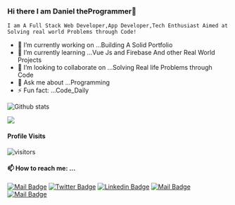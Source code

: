 ### Hi there I am Daniel theProgrammer👋
    I am A Full Stack Web Developer,App Developer,Tech Enthusiast Aimed at Solving real world Problems through Code!




- 🔭 I’m currently working on ...Building A Solid Portfolio
- 🌱 I’m currently learning ...Vue Js and Firebase And other Real World Projects
- 👯 I’m looking to collaborate on ...Solving Real life Problems through Code
- 💬 Ask me about ...Programming
- ⚡ Fun fact: ...Code_Daily


![Github stats](https://github-readme-stats.vercel.app/api?username=Daniel-theProgrammer&show_icons=true&count_private=true)

![](https://komarev.com/ghpvc/?username=Daniel-TheProgrammer)


 
 #### Profile Visits 

![visitors](https://visitor-badge.glitch.me/badge?page_id=Daniel-TheProgrammer)

#### 📫 How to reach me: ...

[![Mail Badge](https://img.shields.io/badge/-NjiDaniel-c0392b?style=flat&labelColor=c0392b&logo=gmail&logoColor=white)](mailto:njid18753@gmail.com)
[![Twitter Badge](https://img.shields.io/badge/-@NJIDANIEL4-1ca0f1?style=flat&labelColor=1ca0f1&logo=twitter&logoColor=white&link=https://twitter.com/@NJIDANIEL4)](https://twitter.com/@NJIDANIEL4/) [![Linkedin Badge](https://img.shields.io/badge/-NJI_DANIEL-0e76a8?style=flat&labelColor=0e76a8&logo=linkedin&logoColor=white)](https://www.linkedin.com/in/NJI_DANIEL-0b8ba0195/)
 [![Mail Badge](https://img.shields.io/badge/-Daniel_theProgrammer-e74c3c?style=flat&labelColor=e74c3c&logo=youtube&logoColor=white)](https://www.youtube.com/channel/UCRdnBImOdg1n2rcfxnY6F6Q)  [![Mail Badge](https://img.shields.io/badge/-NjiDaniel-405DE6?style=flat&labelColor=5851DB&logo=instagram&logoColor=white)](https://instagram.com/njidanilo)




